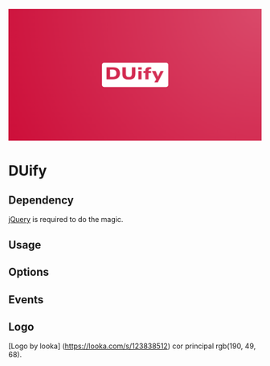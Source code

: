 ![DUify](src/images/logo.png)

DUify
=====

## Dependency

[jQuery](https://github.com/jquery/jquery) is required to do the magic.

## Usage

## Options

## Events

## Logo

[Logo by looka] (https://looka.com/s/123838512) cor principal rgb(190, 49, 68).
